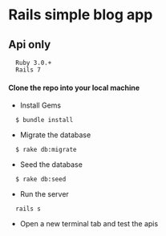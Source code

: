 # Rails simple blog app

## Api only


```
  Ruby 3.0.+
  Rails 7
```

#### Clone the repo into your local machine

* Install Gems

```
  $ bundle install
```

* Migrate the database

```
  $ rake db:migrate
```

* Seed the database

```
  $ rake db:seed
```

* Run the server

```
  rails s
```

* Open a new terminal tab and test the apis

